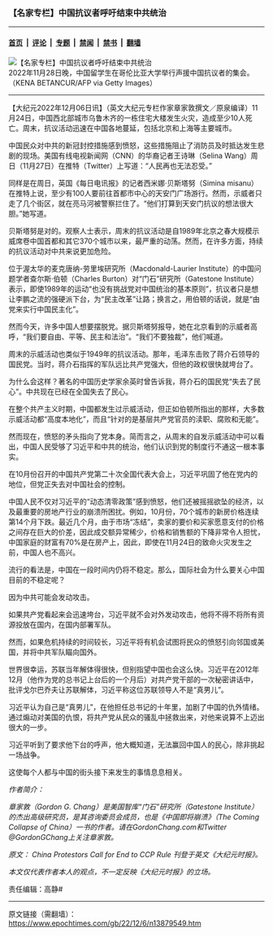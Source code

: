 ### 【名家专栏】中国抗议者呼吁结束中共统治

---

#### [首页](../../../..?n13879549) &nbsp;|&nbsp; [评论](../../../../../epoch-comment?n13879549) &nbsp;|&nbsp; [专题](../../../../../epoch-special?n13879549) &nbsp;|&nbsp; [禁闻](../../../../../epoch-news?n13879549) &nbsp;|&nbsp; [禁书](../../../../../books?n13879549) &nbsp;|&nbsp; [翻墙](https://github.com/gfw-breaker/nogfw/blob/master/README.md?n13879549)


<div><img alt="【名家专栏】中国抗议者呼吁结束中共统治" class="attachment-djy_600_400 size-djy_600_400 wp-post-image" src="https://i.epochtimes.com/assets/uploads/2022/11/id13875794-162444-600x400.jpg"/>
<div class="caption">
 2022年11月28日晚，中国留学生在哥伦比亚大学举行声援中国抗议者的集会。（KENA BETANCUR/AFP via Getty Images）
</div></div><hr/><div class="post_content" id="artbody" itemprop="articleBody">
 <!-- article content begin -->
 <p>
  【大纪元2022年12月06日讯】（英文大纪元专栏作家章家敦撰文／原泉编译）11月24日，中国西北部城市乌鲁木齐的一栋住宅大楼发生火灾，造成至少10人死亡。周末，抗议活动迅速在中国各地蔓延，包括北京和上海等主要城市。
 </p>
 <p>
  中国民众对中共的新冠封控措施感到愤怒，这些措施阻止了消防员及时抵达发生悲剧的现场。美国有线电视新闻网（CNN）的华裔记者王诗琳（Selina Wang）周日（11月27日）在推特（Twitter）上写道：“人民再也无法忍受。”
 </p>
 <p>
  同样是在周日，英国《每日电讯报》的记者西米娜‧贝斯塔努（Simina misanu）在推特上说，至少有100人要前往首都市中心的天安门广场游行。然而，示威者只走了几个街区，就在亮马河被警察拦住了。“他们打算到天安门抗议的想法很大胆。”她写道。
 </p>
 <p>
  贝斯塔努是对的。观察人士表示，周末的抗议活动是自1989年北京之春大规模示威席卷中国首都和其它370个城市以来，最严重的动荡。然而，在许多方面，持续的抗议活动对中共来说更加危险。
 </p>
 <p>
  位于渥太华的麦克唐纳-劳里埃研究所（Macdonald-Laurier Institute）的中国问题学者查尔斯‧伯顿（Charles Burton）对“门石”研究所（Gatestone Institute）表示，即使1989年的运动“也没有挑战党对中国统治的基本原则”，抗议者只是想让李鹏之流的强硬派下台，为“民主改革”让路；换言之，用伯顿的话说，就是“由党来实行中国民主化”。
 </p>
 <p>
  然而今天，许多中国人想要摆脱党。据贝斯塔努报导，她在北京看到的示威者高呼，“我们要自由、平等、民主和法治”。“我们不要独裁”，他们喊道。
 </p>
 <p>
  周末的示威活动也类似于1949年的抗议活动。那年，毛泽东击败了蒋介石领导的国民党。当时，蒋介石指挥的军队远比共产党强大，但他的政权很快就垮台了。
 </p>
 <p>
  为什么会这样？著名的中国历史学家余英时曾告诉我，蒋介石的国民党“失去了民心”。中共现在已经在全国失去了民心。
 </p>
 <p>
  在整个共产主义时期，中国都发生过示威活动，但正如伯顿所指出的那样，大多数示威活动都“高度本地化”，而且“针对的是基层共产党官员的渎职、腐败和无能”。
 </p>
 <p>
  然而现在，愤怒的矛头指向了党本身。简而言之，从周末的自发示威活动中可以看出，中国人民受够了习近平和中共的统治，他们认识到党的制度行不通这一根本事实。
 </p>
 <p>
  在10月份召开的中国共产党第二十次全国代表大会上，习近平巩固了他在党内的地位，但党正失去对中国社会的控制。
 </p>
 <p>
  中国人民不仅对习近平的“动态清零政策”感到愤怒，他们还被摇摇欲坠的经济，以及最重要的房地产行业的崩溃所困扰。例如，10月份，70个城市的新房价格连续第14个月下跌。最近几个月，由于市场“冻结”，卖家的要价和买家愿意支付的价格之间存在巨大的价差，因此成交额异常稀少，价格和销售额的下降非常令人担忧，中国家庭的财富有70%是在房产上，因此，即使在11月24日的致命火灾发生之前，中国人也不高兴。
 </p>
 <p>
  流行的看法是，中国在一段时间内仍将不稳定。那么，国际社会为什么要关心中国目前的不稳定呢？
 </p>
 <p>
  因为中共可能会发动攻击。
 </p>
 <p>
  如果共产党看起来会迅速垮台，习近平就不会对外发动攻击，他将不得不将所有资源投放在国内，在国内部署军队。
 </p>
 <p>
  然而，如果危机持续的时间较长，习近平将有机会试图将民众的愤怒引向邻国或美国，并将中共军队瞄向国外。
 </p>
 <p>
  世界很幸运，苏联当年解体得很快，但别指望中国也会这么快。习近平在2012年12月（他作为党的总书记上台后的一个月后）对共产党干部的一次秘密讲话中，批评戈尔巴乔夫让苏联解体，习近平称这位苏联领导人不是“真男儿”。
 </p>
 <p>
  习近平认为自己是“真男儿”，在他担任总书记的十年里，加剧了中国的仇外情绪。通过煽动对美国的仇恨，将共产党从民众的骚乱中拯救出来，对他来说算不上迈出很大的一步。
 </p>
 <p>
  习近平听到了要求他下台的呼声，他大概知道，无法赢回中国人的民心，除非挑起一场战争。
 </p>
 <p>
  这使每个人都与中国的街头接下来发生的事情息息相关。
 </p>
 <p>
  <em>
   作者简介：
  </em>
 </p>
 <p>
  <em>
   章家敦（Gordon G. Chang）是美国智库“门石”研究所（Gatestone Institute）的杰出高级研究员，是其咨询委员会成员，也是《中国即将崩溃》（The Coming Collapse of China）一书的作者。请在GordonChang.com和Twitter @GordonGChang上关注章家敦。
  </em>
 </p>
 <p>
  <em>
   原文：
   <ok href="https://www.theepochtimes.com/china-protestors-call-for-end-to-ccp-rule_4895089.html">
    China Protestors Call for End to CCP Rule
   </ok>
   刊登于英文《大纪元时报》。
  </em>
 </p>
 <p>
  <em>
   本文仅代表作者本人的观点，不一定反映《大纪元时报》的立场。
  </em>
 </p>
 <p>
  责任编辑：高静#
 </p>
 <!-- article content end -->
 <div id="below_article_ad">
 </div>
</div>


---

原文链接（需翻墙）：https://www.epochtimes.com/gb/22/12/6/n13879549.htm